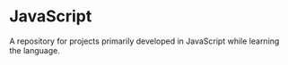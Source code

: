 # JavaScript
A repository for projects primarily developed in JavaScript while learning the language. 

